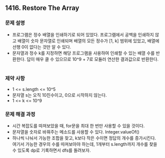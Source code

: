 ## 1416. Restore The Array
### 문제 설명
- 프로그램은 정수 배열을 인쇄하기로 되어 있었다. 프로그램에서 공백을 인쇄하지 않고 배열이 숫자 문자열로 인쇄되며 배열의 모든 정수가 [1, k] 범위에 있었고, 배열에 선행 0이 없다는 것만 알 수 있다.
- 문자열과 정수 k를 지정하면 해당 프로그램을 사용하여 인쇄할 수 있는 배열 수를 반환한다. 답이 매우 클 수 있으므로 10^9 + 7로 모듈러 연산한 결과값으로 반환한다.
​
​
### 제약 사항
- 1 <= s.length <= 10^5
- 문자열 s는 오직 10진수이고, 0으로 시작하지 않는다.
- 1 <= k <= 10^9
​
### 문제 해결 과정
- 시간 복잡도를 따져보았을 때, for문을 최대 한 번만 사용할 수 있을 것이다.
- 문자열을 숫자로 바꿔주는 메소드를 사용할 수 있다. Integer.valueOf()
- 하나씩 나눠서 가능한 조합을 찾고, k보다 작은 수이면 정답의 개수를 증가시킨다. 여기서 가능한 경우의 수를 따져보아야 하는데, 1개부터 s.length까지 개수를 찾을 수 있도록 dp로 기록하면서 dfs를 돌려보자.
​